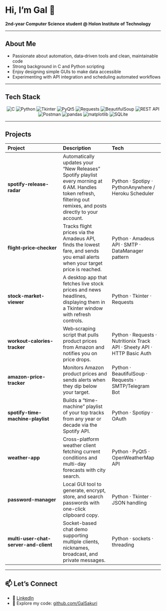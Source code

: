 # Hi, I’m Gal 👋

**2nd‑year Computer Science student @ Holon Institute of Technology**

---

## About Me

- Passionate about automation, data‑driven tools and clean, maintainable code  
- Strong background in C and Python scripting  
- Enjoy designing simple GUIs to make data accessible
- Experimenting with API integration and scheduling automated workflows

---

## Tech Stack

<p align="center">
  <!-- Languages -->
  <img src="https://img.shields.io/badge/C-00599C?logo=c&logoColor=white" alt="C" />
  <img src="https://img.shields.io/badge/Python-3776AB?logo=python&logoColor=white" alt="Python" />

  <!-- GUI Frameworks -->
  <img src="https://img.shields.io/badge/Tkinter-FF6F00?logo=python&logoColor=white" alt="Tkinter" />
  <img src="https://img.shields.io/badge/PyQt5-41CD52?logo=qt&logoColor=white" alt="PyQt5" />

  <!-- HTTP & Scraping -->
  <img src="https://img.shields.io/badge/Requests-478778?logo=python&logoColor=white" alt="Requests" />
  <img src="https://img.shields.io/badge/BeautifulSoup-9F2B68?logo=python&logoColor=white" alt="BeautifulSoup" />

  <!-- API & Testing -->
  <img src="https://img.shields.io/badge/REST--API-000000?logo=rest&logoColor=white" alt="REST API" />
  <img src="https://img.shields.io/badge/Postman-FF6C37?logo=postman&logoColor=white" alt="Postman" />

  <!-- Data & Storage -->
  <img src="https://img.shields.io/badge/pandas-150458?logo=pandas&logoColor=white" alt="pandas" />
  <img src="https://img.shields.io/badge/matplotlib-11557C?logo=matplotlib&logoColor=white" alt="matplotlib" />
  <img src="https://img.shields.io/badge/SQLite-003B57?logo=sqlite&logoColor=white" alt="SQLite" />
</p>

---

## Projects

| Project | Description | Tech |
|:---|:---|:---|
| **spotify-release-radar** | Automatically updates your “New Releases” Spotify playlist every morning at 6 AM. Handles token refresh, filtering out remixes, and posts directly to your account. | Python · Spotipy · PythonAnywhere / Heroku Scheduler |
| **flight‑price‑checker** | Tracks flight prices via the Amadeus API, finds the lowest fare, and sends you email alerts when your target price is reached. | Python · Amadeus API · SMTP · DataManager pattern |
| **stock-market-viewer** | A desktop app that fetches live stock prices and news headlines, displaying them in a Tkinter window with refresh controls. | Python · Tkinter · Requests |
| **workout-calories-tracker** | Web‑scraping script that pulls product prices from Amazon and notifies you on price drops. | Python · Requests · Nutritionix Track API · Sheety API · HTTP Basic Auth |
| **amazon-price-tracker** | Monitors Amazon product prices and sends alerts when they dip below your target. | Python · BeautifulSoup · Requests · SMTP/Telegram Bot |
| **spotify-time-machine-playlist** | Builds a “time-machine” playlist of your top tracks from any year or decade via the Spotify API. | Python · Spotipy · OAuth |
| **weather-app** | Cross-platform weather client fetching current conditions and multi-day forecasts with city search. | Python · PyQt5 · OpenWeatherMap API |
| **password-manager** | Local GUI tool to generate, encrypt, store, and search passwords with one-click clipboard copy. | Python · Tkinter · JSON handling |
| **multi-user-chat-server-and-client** | Socket-based chat demo supporting multiple clients, nicknames, broadcast, and private messages. | Python · sockets · threading |

---

## 📫 Let’s Connect

- 🔗 [LinkedIn](https://www.linkedin.com/in/gal-sakuri/)  
- 📂 Explore my code: [github.com/GalSakuri](https://github.com/GalSakuri)  
